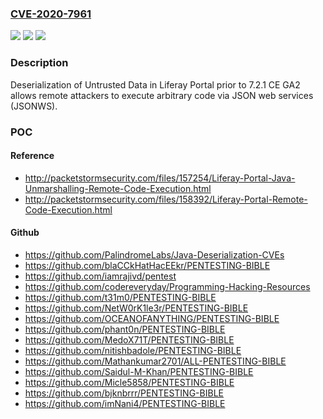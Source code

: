 ### [CVE-2020-7961](https://cve.mitre.org/cgi-bin/cvename.cgi?name=CVE-2020-7961)
![](https://img.shields.io/static/v1?label=Product&message=n%2Fa&color=blue)
![](https://img.shields.io/static/v1?label=Version&message=n%2Fa&color=blue)
![](https://img.shields.io/static/v1?label=Vulnerability&message=n%2Fa&color=brighgreen)

### Description

Deserialization of Untrusted Data in Liferay Portal prior to 7.2.1 CE GA2 allows remote attackers to execute arbitrary code via JSON web services (JSONWS).

### POC

#### Reference
- http://packetstormsecurity.com/files/157254/Liferay-Portal-Java-Unmarshalling-Remote-Code-Execution.html
- http://packetstormsecurity.com/files/158392/Liferay-Portal-Remote-Code-Execution.html

#### Github
- https://github.com/PalindromeLabs/Java-Deserialization-CVEs
- https://github.com/blaCCkHatHacEEkr/PENTESTING-BIBLE
- https://github.com/iamrajivd/pentest
- https://github.com/codereveryday/Programming-Hacking-Resources
- https://github.com/t31m0/PENTESTING-BIBLE
- https://github.com/NetW0rK1le3r/PENTESTING-BIBLE
- https://github.com/OCEANOFANYTHING/PENTESTING-BIBLE
- https://github.com/phant0n/PENTESTING-BIBLE
- https://github.com/MedoX71T/PENTESTING-BIBLE
- https://github.com/nitishbadole/PENTESTING-BIBLE
- https://github.com/Mathankumar2701/ALL-PENTESTING-BIBLE
- https://github.com/Saidul-M-Khan/PENTESTING-BIBLE
- https://github.com/Micle5858/PENTESTING-BIBLE
- https://github.com/bjknbrrr/PENTESTING-BIBLE
- https://github.com/imNani4/PENTESTING-BIBLE

